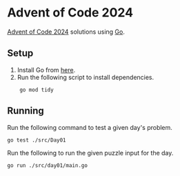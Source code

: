 # Advent of Code 2024

[Advent of Code 2024](https://adventofcode.com/2024) solutions using [Go](https://go.dev/).

## Setup

1. Install Go from [here](https://golang.org/doc/install).
2. Run the following script to install dependencies.

```shell
    go mod tidy
```

## Running

Run the following command to test a given day's problem.

```shell
go test ./src/Day01
```

Run the following to run the given puzzle input for the day.

```shell
go run ./src/day01/main.go
```
